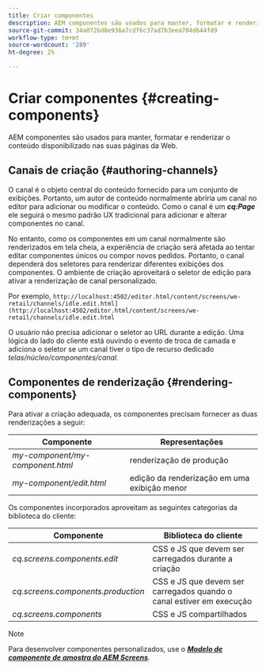 ```yaml
---
title: Criar componentes
description: AEM componentes são usados para manter, formatar e renderizar o conteúdo disponibilizado nas suas páginas da Web. Siga esta página para saber mais sobre criação de canais e renderização de componentes.
source-git-commit: 34a072bd8e936a7cdf6c37ad7b3eea704d644fd9
workflow-type: tm+mt
source-wordcount: '289'
ht-degree: 2%

---
```



# Criar componentes {#creating-components}

AEM componentes são usados para manter, formatar e renderizar o conteúdo disponibilizado nas suas páginas da Web.

## Canais de criação {#authoring-channels}

O canal é o objeto central do conteúdo fornecido para um conjunto de exibições. Portanto, um autor de conteúdo normalmente abriria um canal no editor para adicionar ou modificar o conteúdo. Como o canal é um ***cq:Page*** ele seguirá o mesmo padrão UX tradicional para adicionar e alterar componentes no canal.

No entanto, como os componentes em um canal normalmente são renderizados em tela cheia, a experiência de criação será afetada ao tentar editar componentes únicos ou compor novos pedidos. Portanto, o canal dependerá dos seletores para renderizar diferentes exibições dos componentes. O ambiente de criação aproveitará o seletor de edição para ativar a renderização de canal personalizado.

Por exemplo, `http://localhost:4502/editor.html/content/screens/we-retail/channels/idle.edit.html](http://localhost:4502/editor.html/content/screens/we-retail/channels/idle.edit.html`

O usuário não precisa adicionar o seletor ao URL durante a edição. Uma lógica do lado do cliente está ouvindo o evento de troca de camada e adiciona o seletor se um canal tiver o tipo de recurso dedicado *telas/núcleo/componentes/canal.*

## Componentes de renderização {#rendering-components}

Para ativar a criação adequada, os componentes precisam fornecer as duas renderizações a seguir:

| **Componente** | **Representações** |
|---|---|
| *my-component/my-component.html* | renderização de produção |
| *my-component/edit.html* | edição da renderização em uma exibição menor |

Os componentes incorporados aproveitam as seguintes categorias da biblioteca do cliente:

| **Componente** | **Biblioteca do cliente** |
|---|---|
| *cq.screens.components.edit* | CSS e JS que devem ser carregados durante a criação |
| *cq.screens.components.production* | CSS e JS que devem ser carregados quando o canal estiver em execução |
| *cq.screens.components* | CSS e JS compartilhados |

>[!NOTE]
>
>Para desenvolver componentes personalizados, use o ***[Modelo de componente de amostra do AEM Screens](https://github.com/Adobe-Marketing-Cloud/aem-screens-component-template)***.

